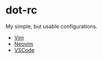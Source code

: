 # dot-rc

My simple, but usable configurations.

- [Vim](./.vimrc)
- [Neovim](./.config/nvim/init.lua)
- [VSCode](./.vscode/settings.json)
